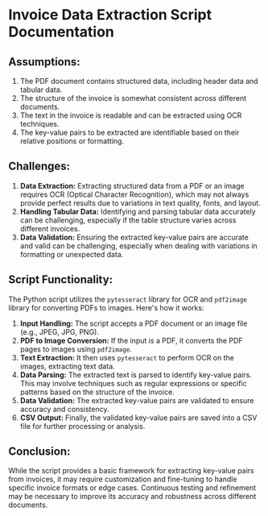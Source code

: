 # Invoice Data Extraction Script Documentation

## Assumptions:

1. The PDF document contains structured data, including header data and tabular data.
2. The structure of the invoice is somewhat consistent across different documents.
3. The text in the invoice is readable and can be extracted using OCR techniques.
4. The key-value pairs to be extracted are identifiable based on their relative positions or formatting.

## Challenges:

1. **Data Extraction:** Extracting structured data from a PDF or an image requires OCR (Optical Character Recognition), which may not always provide perfect results due to variations in text quality, fonts, and layout.
2. **Handling Tabular Data:** Identifying and parsing tabular data accurately can be challenging, especially if the table structure varies across different invoices.
3. **Data Validation:** Ensuring the extracted key-value pairs are accurate and valid can be challenging, especially when dealing with variations in formatting or unexpected data.

## Script Functionality:

The Python script utilizes the `pytesseract` library for OCR and `pdf2image` library for converting PDFs to images. Here's how it works:

1. **Input Handling:** The script accepts a PDF document or an image file (e.g., JPEG, JPG, PNG).
2. **PDF to Image Conversion:** If the input is a PDF, it converts the PDF pages to images using `pdf2image`.
3. **Text Extraction:** It then uses `pytesseract` to perform OCR on the images, extracting text data.
4. **Data Parsing:** The extracted text is parsed to identify key-value pairs. This may involve techniques such as regular expressions or specific patterns based on the structure of the invoice.
5. **Data Validation:** The extracted key-value pairs are validated to ensure accuracy and consistency.
6. **CSV Output:** Finally, the validated key-value pairs are saved into a CSV file for further processing or analysis.

## Conclusion:

While the script provides a basic framework for extracting key-value pairs from invoices, it may require customization and fine-tuning to handle specific invoice formats or edge cases. Continuous testing and refinement may be necessary to improve its accuracy and robustness across different documents.
